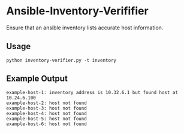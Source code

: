 # Ansible-Inventory-Verififier
Ensure that an ansible inventory lists accurate host information. 

## Usage
`python inventory-verifier.py -t inventory`

## Example Output
```
example-host-1: inventory address is 10.32.6.1 but found host at 10.24.6.100
example-host-2: host not found
example-host-3: host not found
example-host-4: host not found
example-host-5: host not found
example-host-6: host not found
```

